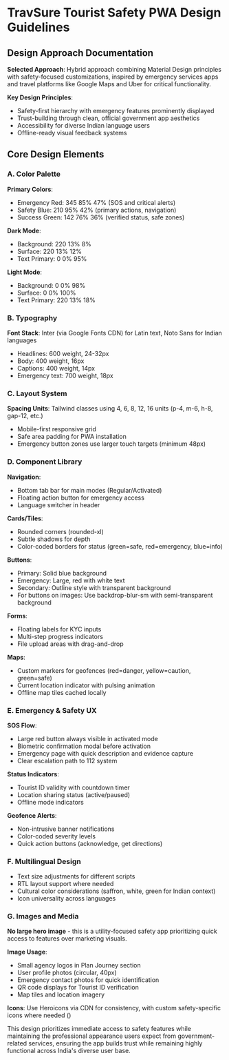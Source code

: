 # TravSure Tourist Safety PWA Design Guidelines

## Design Approach Documentation

**Selected Approach**: Hybrid approach combining Material Design principles with safety-focused customizations, inspired by emergency services apps and travel platforms like Google Maps and Uber for critical functionality.

**Key Design Principles**:
- Safety-first hierarchy with emergency features prominently displayed
- Trust-building through clean, official government app aesthetics
- Accessibility for diverse Indian language users
- Offline-ready visual feedback systems

## Core Design Elements

### A. Color Palette

**Primary Colors**:
- Emergency Red: 345 85% 47% (SOS and critical alerts)
- Safety Blue: 210 95% 42% (primary actions, navigation)
- Success Green: 142 76% 36% (verified status, safe zones)

**Dark Mode**:
- Background: 220 13% 8%
- Surface: 220 13% 12%
- Text Primary: 0 0% 95%

**Light Mode**:
- Background: 0 0% 98%
- Surface: 0 0% 100%
- Text Primary: 220 13% 18%

### B. Typography

**Font Stack**: Inter (via Google Fonts CDN) for Latin text, Noto Sans for Indian languages
- Headlines: 600 weight, 24-32px
- Body: 400 weight, 16px
- Captions: 400 weight, 14px
- Emergency text: 700 weight, 18px

### C. Layout System

**Spacing Units**: Tailwind classes using 4, 6, 8, 12, 16 units (p-4, m-6, h-8, gap-12, etc.)
- Mobile-first responsive grid
- Safe area padding for PWA installation
- Emergency button zones use larger touch targets (minimum 48px)

### D. Component Library

**Navigation**: 
- Bottom tab bar for main modes (Regular/Activated)
- Floating action button for emergency access
- Language switcher in header

**Cards/Tiles**:
- Rounded corners (rounded-xl)
- Subtle shadows for depth
- Color-coded borders for status (green=safe, red=emergency, blue=info)

**Buttons**:
- Primary: Solid blue background
- Emergency: Large, red with white text
- Secondary: Outline style with transparent background
- For buttons on images: Use backdrop-blur-sm with semi-transparent background

**Forms**:
- Floating labels for KYC inputs
- Multi-step progress indicators
- File upload areas with drag-and-drop

**Maps**:
- Custom markers for geofences (red=danger, yellow=caution, green=safe)
- Current location indicator with pulsing animation
- Offline map tiles cached locally

### E. Emergency & Safety UX

**SOS Flow**:
- Large red button always visible in activated mode
- Biometric confirmation modal before activation
- Emergency page with quick description and evidence capture
- Clear escalation path to 112 system

**Status Indicators**:
- Tourist ID validity with countdown timer
- Location sharing status (active/paused)
- Offline mode indicators

**Geofence Alerts**:
- Non-intrusive banner notifications
- Color-coded severity levels
- Quick action buttons (acknowledge, get directions)

### F. Multilingual Design

- Text size adjustments for different scripts
- RTL layout support where needed
- Cultural color considerations (saffron, white, green for Indian context)
- Icon universality across languages

### G. Images and Media

**No large hero image** - this is a utility-focused safety app prioritizing quick access to features over marketing visuals.

**Image Usage**:
- Small agency logos in Plan Journey section
- User profile photos (circular, 40px)
- Emergency contact photos for quick identification
- QR code displays for Tourist ID verification
- Map tiles and location imagery

**Icons**: Use Heroicons via CDN for consistency, with custom safety-specific icons where needed (<!-- CUSTOM ICON: emergency beacon -->)

This design prioritizes immediate access to safety features while maintaining the professional appearance users expect from government-related services, ensuring the app builds trust while remaining highly functional across India's diverse user base.